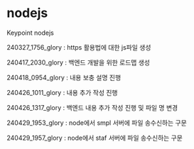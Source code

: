 # nodejs
Keypoint nodejs

240327_1756_glory : https 활용법에 대한 js파일 생성

240417_2030_glory : 백엔드 개발을 위한 로드맵 생성

240418_0954_glory : 내용 보충 설명 진행

240426_1011_glory : 내용 추가 작성 진행

240426_1317_glory : 백엔드 내용 추가 작성 진행 및 파일 명 변경

240429_1953_glory : node에서 smpl 서버에 파일 송수신하는 구문

240429_1957_glory : node에서 staf 서버에 파일 송수신하는 구문